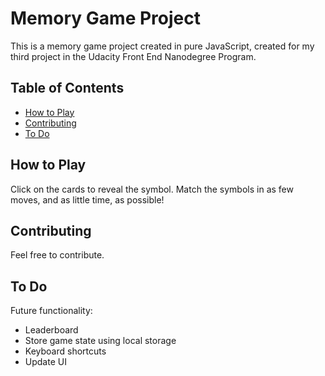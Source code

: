 # Memory Game Project

This is a memory game project created in pure JavaScript, created for my third project in the Udacity Front End Nanodegree Program.

## Table of Contents

* [How to Play](#how-to-play)
* [Contributing](#contributing)
* [To Do](#to-do)

## How to Play

Click on the cards to reveal the symbol. Match the symbols in as few moves, and as little time, as possible!

## Contributing

Feel free to contribute.

## To Do
Future functionality:
* Leaderboard
* Store game state using local storage
* Keyboard shortcuts
* Update UI